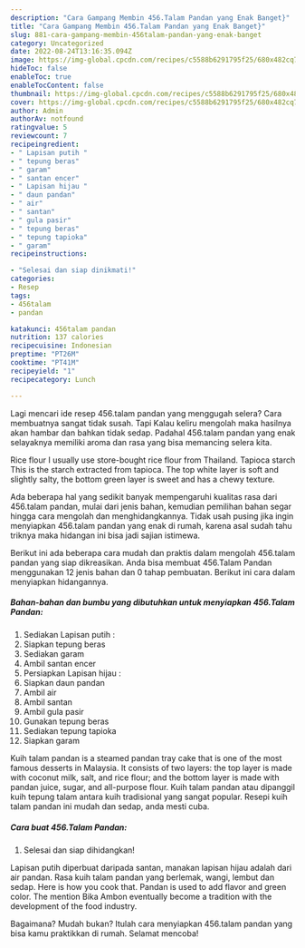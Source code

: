 ```yaml
---
description: "Cara Gampang Membin 456.Talam Pandan yang Enak Banget}"
title: "Cara Gampang Membin 456.Talam Pandan yang Enak Banget}"
slug: 881-cara-gampang-membin-456talam-pandan-yang-enak-banget
category: Uncategorized
date: 2022-08-24T13:16:35.094Z
image: https://img-global.cpcdn.com/recipes/c5588b6291795f25/680x482cq70/456talam-pandan-foto-resep-utama.jpg
hideToc: false
enableToc: true
enableTocContent: false
thumbnail: https://img-global.cpcdn.com/recipes/c5588b6291795f25/680x482cq70/456talam-pandan-foto-resep-utama.jpg
cover: https://img-global.cpcdn.com/recipes/c5588b6291795f25/680x482cq70/456talam-pandan-foto-resep-utama.jpg
author: Admin
authorAv: notfound
ratingvalue: 5
reviewcount: 7
recipeingredient:
- " Lapisan putih "
- " tepung beras"
- " garam"
- " santan encer"
- " Lapisan hijau "
- " daun pandan"
- " air"
- " santan"
- " gula pasir"
- " tepung beras"
- " tepung tapioka"
- " garam"
recipeinstructions:

- "Selesai dan siap dinikmati!"
categories:
- Resep
tags:
- 456talam
- pandan

katakunci: 456talam pandan 
nutrition: 137 calories
recipecuisine: Indonesian
preptime: "PT26M"
cooktime: "PT41M"
recipeyield: "1"
recipecategory: Lunch

---
```



Lagi mencari ide resep 456.talam pandan yang menggugah selera? Cara membuatnya sangat tidak susah. Tapi Kalau keliru mengolah maka hasilnya akan hambar dan bahkan tidak sedap. Padahal 456.talam pandan yang enak selayaknya memiliki aroma dan rasa yang bisa memancing selera kita.


Rice flour I usually use store-bought rice flour from Thailand. Tapioca starch This is the starch extracted from tapioca. The top white layer is soft and slightly salty, the bottom green layer is sweet and has a chewy texture.

Ada beberapa hal yang sedikit banyak mempengaruhi kualitas rasa dari 456.talam pandan, mulai dari jenis bahan, kemudian pemilihan bahan segar hingga cara mengolah dan menghidangkannya. Tidak usah pusing jika ingin menyiapkan 456.talam pandan yang enak di rumah, karena asal sudah tahu triknya maka hidangan ini bisa jadi sajian istimewa.


Berikut ini ada beberapa cara mudah dan praktis dalam mengolah 456.talam pandan yang siap dikreasikan. Anda bisa membuat 456.Talam Pandan menggunakan 12 jenis bahan dan 0 tahap pembuatan. Berikut ini cara dalam menyiapkan hidangannya.

<!--inarticleads1-->

##### Bahan-bahan dan bumbu yang dibutuhkan untuk menyiapkan 456.Talam Pandan:

1. Sediakan  Lapisan putih :
1. Siapkan  tepung beras
1. Sediakan  garam
1. Ambil  santan encer
1. Persiapkan  Lapisan hijau :
1. Siapkan  daun pandan
1. Ambil  air
1. Ambil  santan
1. Ambil  gula pasir
1. Gunakan  tepung beras
1. Sediakan  tepung tapioka
1. Siapkan  garam


Kuih talam pandan is a steamed pandan tray cake that is one of the most famous desserts in Malaysia. It consists of two layers: the top layer is made with coconut milk, salt, and rice flour; and the bottom layer is made with pandan juice, sugar, and all-purpose flour. Kuih talam pandan atau dipanggil kuih tepung talam antara kuih tradisional yang sangat popular. Resepi kuih talam pandan ini mudah dan sedap, anda mesti cuba. 

<!--inarticleads2-->

##### Cara buat 456.Talam Pandan:


1. Selesai dan siap dihidangkan!

Lapisan putih diperbuat daripada santan, manakan lapisan hijau adalah dari air pandan. Rasa kuih talam pandan yang berlemak, wangi, lembut dan sedap. Here is how you cook that. Pandan is used to add flavor and green color. The mention Bika Ambon eventually become a tradition with the development of the food industry. 

Bagaimana? Mudah bukan? Itulah cara menyiapkan 456.talam pandan yang bisa kamu praktikkan di rumah. Selamat mencoba!
